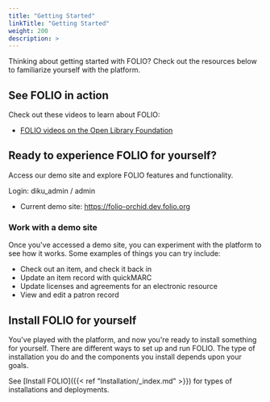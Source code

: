 ```yaml
---
title: "Getting Started"
linkTitle: "Getting Started"
weight: 200
description: >
---
```


Thinking about getting started with FOLIO? Check out the resources below to familiarize yourself with the platform.

## See FOLIO in action

Check out these videos to learn about FOLIO:

* [FOLIO videos on the Open Library Foundation](https://www.youtube.com/c/OpenLibraryFoundation)

## Ready to experience FOLIO for yourself?

Access our demo site and explore FOLIO features and functionality.

Login: diku\_admin / admin

* Current demo site: https://folio-orchid.dev.folio.org
  
### Work with a demo site

Once you've accessed a demo site, you can experiment with the platform to see how it works. Some examples of things you can try include:

* Check out an item, and check it back in
* Update an item record with quickMARC
* Update licenses and agreements for an electronic resource
* View and edit a patron record

## Install FOLIO for yourself

You've played with the platform, and now you're ready to install something for yourself. There are different ways to set up and run FOLIO. The type of installation you do and the components you install depends upon your goals.

See [Install FOLIO]({{< ref "Installation/_index.md" >}}) for types of installations and deployments.
